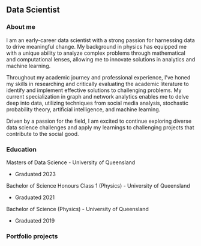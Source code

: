 ## Data Scientist

### About me

I am an early-career data scientist with a strong passion for harnessing data to drive meaningful change. My background in physics has equipped me with a unique ability to analyze complex problems through mathematical and computational lenses, allowing me to innovate solutions in analytics and machine learning.

Throughout my academic journey and professional experience, I’ve honed my skills in researching and critically evaluating the academic literature to identify and implement effective solutions to challenging problems. My current specialization in graph and network analytics enables me to delve deep into data, utilizing techniques from social media analysis, stochastic probability theory, artificial intelligence, and machine learning.

Driven by a passion for the field, I am excited to continue exploring diverse data science challenges and apply my learnings to challenging projects that contribute to the social good.

### Education
Masters of Data Science - University of Queensland
- Graduated 2023

Bachelor of Science Honours Class 1 (Physics) - University of Queensland
- Graduated 2021

Bachelor of Science (Physics) - University of Queensland
- Graduated 2019

### Portfolio projects
